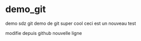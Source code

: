 # demo_git
demo sdz git
demo de git super cool
ceci est un nouveau test

modifie depuis github nouvelle ligne
